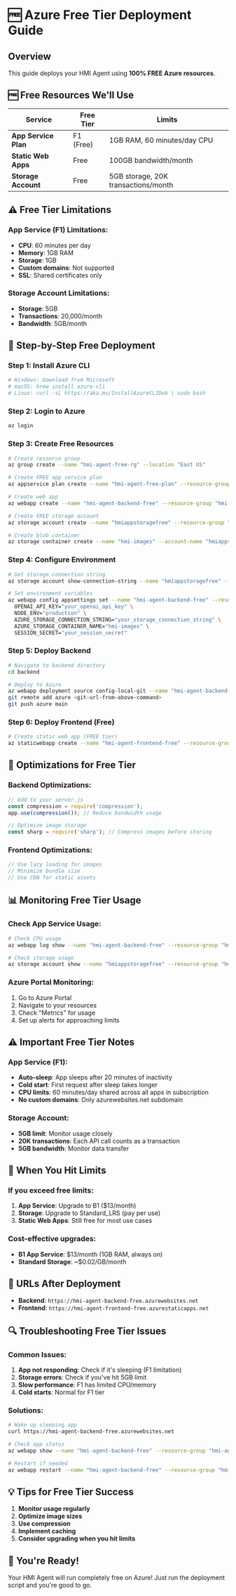 # 🆓 Azure Free Tier Deployment Guide

## Overview
This guide deploys your HMI Agent using **100% FREE Azure resources**.

## 🆓 Free Resources We'll Use

| Service | Free Tier | Limits |
|---------|-----------|---------|
| **App Service Plan** | F1 (Free) | 1GB RAM, 60 minutes/day CPU |
| **Static Web Apps** | Free | 100GB bandwidth/month |
| **Storage Account** | Free | 5GB storage, 20K transactions/month |

## ⚠️ Free Tier Limitations

### App Service (F1) Limitations:
- **CPU**: 60 minutes per day
- **Memory**: 1GB RAM
- **Storage**: 1GB
- **Custom domains**: Not supported
- **SSL**: Shared certificates only

### Storage Account Limitations:
- **Storage**: 5GB
- **Transactions**: 20,000/month
- **Bandwidth**: 5GB/month

## 🚀 Step-by-Step Free Deployment

### Step 1: Install Azure CLI
```bash
# Windows: Download from Microsoft
# macOS: brew install azure-cli
# Linux: curl -sL https://aka.ms/InstallAzureCLIDeb | sudo bash
```

### Step 2: Login to Azure
```bash
az login
```

### Step 3: Create Free Resources
```bash
# Create resource group
az group create --name "hmi-agent-free-rg" --location "East US"

# Create FREE app service plan
az appservice plan create --name "hmi-agent-free-plan" --resource-group "hmi-agent-free-rg" --sku F1 --is-linux

# Create web app
az webapp create --name "hmi-agent-backend-free" --resource-group "hmi-agent-free-rg" --plan "hmi-agent-free-plan" --runtime "NODE|18-lts"

# Create FREE storage account
az storage account create --name "hmiappstoragefree" --resource-group "hmi-agent-free-rg" --location "East US" --sku Standard_LRS --min-tls-version TLS1_2

# Create blob container
az storage container create --name "hmi-images" --account-name "hmiappstoragefree"
```

### Step 4: Configure Environment
```bash
# Get storage connection string
az storage account show-connection-string --name "hmiappstoragefree" --resource-group "hmi-agent-free-rg"

# Set environment variables
az webapp config appsettings set --name "hmi-agent-backend-free" --resource-group "hmi-agent-free-rg" --settings \
  OPENAI_API_KEY="your_openai_api_key" \
  NODE_ENV="production" \
  AZURE_STORAGE_CONNECTION_STRING="your_storage_connection_string" \
  AZURE_STORAGE_CONTAINER_NAME="hmi-images" \
  SESSION_SECRET="your_session_secret"
```

### Step 5: Deploy Backend
```bash
# Navigate to backend directory
cd backend

# Deploy to Azure
az webapp deployment source config-local-git --name "hmi-agent-backend-free" --resource-group "hmi-agent-free-rg"
git remote add azure <git-url-from-above-command>
git push azure main
```

### Step 6: Deploy Frontend (Free)
```bash
# Create static web app (FREE tier)
az staticwebapp create --name "hmi-agent-frontend-free" --resource-group "hmi-agent-free-rg" --source https://github.com/yourusername/yourrepo --location "East US" --branch main --app-location "/frontend" --output-location "build"
```

## 🔧 Optimizations for Free Tier

### Backend Optimizations:
```javascript
// Add to your server.js
const compression = require('compression');
app.use(compression()); // Reduce bandwidth usage

// Optimize image storage
const sharp = require('sharp'); // Compress images before storing
```

### Frontend Optimizations:
```javascript
// Use lazy loading for images
// Minimize bundle size
// Use CDN for static assets
```

## 📊 Monitoring Free Tier Usage

### Check App Service Usage:
```bash
# Check CPU usage
az webapp log show --name "hmi-agent-backend-free" --resource-group "hmi-agent-free-rg"

# Check storage usage
az storage account show --name "hmiappstoragefree" --resource-group "hmi-agent-free-rg" --query "usageInBytes"
```

### Azure Portal Monitoring:
1. Go to Azure Portal
2. Navigate to your resources
3. Check "Metrics" for usage
4. Set up alerts for approaching limits

## ⚠️ Important Free Tier Notes

### App Service (F1):
- **Auto-sleep**: App sleeps after 20 minutes of inactivity
- **Cold start**: First request after sleep takes longer
- **CPU limits**: 60 minutes/day shared across all apps in subscription
- **No custom domains**: Only azurewebsites.net subdomain

### Storage Account:
- **5GB limit**: Monitor usage closely
- **20K transactions**: Each API call counts as a transaction
- **5GB bandwidth**: Monitor data transfer

## 🚨 When You Hit Limits

### If you exceed free limits:
1. **App Service**: Upgrade to B1 ($13/month)
2. **Storage**: Upgrade to Standard_LRS (pay per use)
3. **Static Web Apps**: Still free for most use cases

### Cost-effective upgrades:
- **B1 App Service**: $13/month (1GB RAM, always on)
- **Standard Storage**: ~$0.02/GB/month

## 🎯 URLs After Deployment

- **Backend**: `https://hmi-agent-backend-free.azurewebsites.net`
- **Frontend**: `https://hmi-agent-frontend-free.azurestaticapps.net`

## 🔍 Troubleshooting Free Tier Issues

### Common Issues:
1. **App not responding**: Check if it's sleeping (F1 limitation)
2. **Storage errors**: Check if you've hit 5GB limit
3. **Slow performance**: F1 has limited CPU/memory
4. **Cold starts**: Normal for F1 tier

### Solutions:
```bash
# Wake up sleeping app
curl https://hmi-agent-backend-free.azurewebsites.net

# Check app status
az webapp show --name "hmi-agent-backend-free" --resource-group "hmi-agent-free-rg"

# Restart if needed
az webapp restart --name "hmi-agent-backend-free" --resource-group "hmi-agent-free-rg"
```

## 💡 Tips for Free Tier Success

1. **Monitor usage regularly**
2. **Optimize image sizes**
3. **Use compression**
4. **Implement caching**
5. **Consider upgrading when you hit limits**

## 🎉 You're Ready!

Your HMI Agent will run completely free on Azure! Just run the deployment script and you're good to go. 